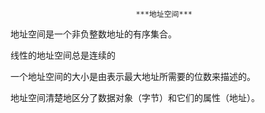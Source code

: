 								***地址空间***

地址空间是一个非负整数地址的有序集合。

线性的地址空间总是连续的



一个地址空间的大小是由表示最大地址所需要的位数来描述的。



地址空间清楚地区分了数据对象（字节）和它们的属性（地址）。





